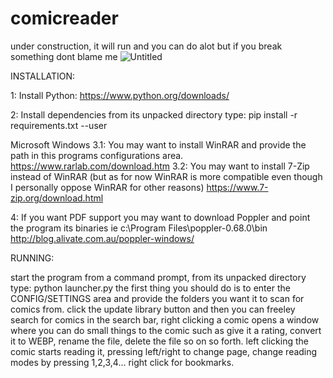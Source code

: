 # comicreader
under construction, it will run and you can do alot but if you break something dont blame me
![Untitled](https://user-images.githubusercontent.com/59517785/135051548-e75acdce-37d2-4a0d-9aff-417b7e23d26b.png)


INSTALLATION:

1: Install Python: 
https://www.python.org/downloads/

2: Install dependencies from its unpacked directory type:
pip install -r requirements.txt --user

Microsoft Windows
3.1: You may want to install WinRAR and provide the path in this programs configurations area.
https://www.rarlab.com/download.htm
3.2: You may want to install 7-Zip instead of WinRAR (but as for now WinRAR is more compatible even though I personally oppose WinRAR for other reasons)
https://www.7-zip.org/download.html

4: If you want PDF support you may want to download Poppler and point the program its binaries ie c:\Program Files\poppler-0.68.0\bin\
http://blog.alivate.com.au/poppler-windows/

RUNNING:

start the program from a command prompt, from its unpacked directory type: python launcher.py 
the first thing you should do is to enter the CONFIG/SETTINGS area and provide the folders you want it to scan for comics from.
click the update library button and then you can freeley search for comics in the search bar, right clicking a comic opens a window where you can do small things to the comic such as give it a rating, convert it to WEBP, rename the file, delete the file so on so forth.
left clicking the comic starts reading it, pressing left/right to change page, change reading modes by pressing 1,2,3,4... right click for bookmarks.
